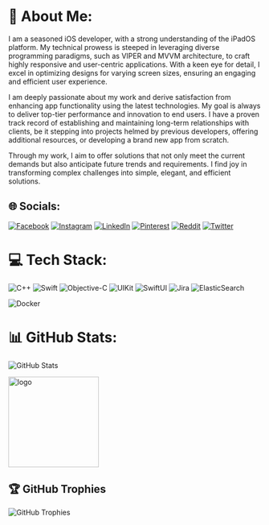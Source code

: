 # 💫 About Me:
I am a seasoned iOS developer, with a strong understanding of the iPadOS platform. My technical prowess is steeped in leveraging diverse programming paradigms, such as VIPER and MVVM architecture, to craft highly responsive and user-centric applications. With a keen eye for detail, I excel in optimizing designs for varying screen sizes, ensuring an engaging and efficient user experience.

I am deeply passionate about my work and derive satisfaction from enhancing app functionality using the latest technologies. My goal is always to deliver top-tier performance and innovation to end users. I have a proven track record of establishing and maintaining long-term relationships with clients, be it stepping into projects helmed by previous developers, offering additional resources, or developing a brand new app from scratch.

Through my work, I aim to offer solutions that not only meet the current demands but also anticipate future trends and requirements. I find joy in transforming complex challenges into simple, elegant, and efficient solutions. 

## 🌐 Socials:
[![Facebook](https://img.shields.io/badge/Facebook-%231877F2.svg?logo=Facebook&logoColor=white)](https://www.facebook.com/profile.php?id=100008001041013) [![Instagram](https://img.shields.io/badge/Instagram-%23E4405F.svg?logo=Instagram&logoColor=white)](https://instagram.com/etonealbert) [![LinkedIn](https://img.shields.io/badge/LinkedIn-%230077B5.svg?logo=linkedin&logoColor=white)](https://linkedin.com/in/albert-lukmanov/) [![Pinterest](https://img.shields.io/badge/Pinterest-%23E60023.svg?logo=Pinterest&logoColor=white)](https://pinterest.com/albertlukmanov99) [![Reddit](https://img.shields.io/badge/Reddit-%23FF4500.svg?logo=Reddit&logoColor=white)](https://reddit.com/user/etonealbert) [![Twitter](https://img.shields.io/badge/Twitter-%231DA1F2.svg?logo=Twitter&logoColor=white)](https://twitter.com/etonealbert) 

# 💻 Tech Stack:
![C++](https://img.shields.io/badge/c++-%2300599C.svg?style=for-the-badge&logo=c%2B%2B&logoColor=white) ![Swift](https://img.shields.io/badge/swift-F54A2A?style=for-the-badge&logo=swift&logoColor=white) ![Objective-C](https://img.shields.io/badge/Objective--C-%236231D6.svg?style=for-the-badge&logo=objective-c&logoColor=white) ![UIKit](https://img.shields.io/badge/UIKit-%23000000.svg?style=for-the-badge&logo=UIKit&logoColor=white) ![SwiftUI](https://img.shields.io/badge/SwiftUI-%23000000.svg?style=for-the-badge&logo=SwiftUI&logoColor=white)   ![Jira](https://img.shields.io/badge/jira-%230A0FFF.svg?style=for-the-badge&logo=jira&logoColor=white) ![ElasticSearch](https://img.shields.io/badge/-ElasticSearch-005571?style=for-the-badge&logo=elasticsearch)

 ![Docker](https://img.shields.io/badge/docker-%230db7ed.svg?style=for-the-badge&logo=docker&logoColor=white)

# 📊 GitHub Stats:
![GitHub Stats](https://github-readme-stats.vercel.app/api?username=etonealbert&theme=gruvbox&hide_border=false&include_all_commits=false&count_private=true&layout=compact)
  
<img src="https://github-readme-stats.vercel.app/api/top-langs/?username=duckduckgo&layout=compact&bg_color=DEG,e96443,904e95" alt="logo" height="180" style="max-width:100%"/> </p>


## 🏆 GitHub Trophies
![GitHub Trophies](https://github-profile-trophy.vercel.app/?username=etonealbert&theme=gruvbox&no-frame=false&no-bg=true&margin-w=4)

<!--
**etonealbert/etonealbert** is a ✨ _special_ ✨ repository because its `README.md` (this file) appears on your GitHub profile.

Here are some ideas to get you started:

- 🔭 I’m currently working on ...
- 🌱 I’m currently learning ...
- 👯 I’m looking to collaborate on ...
- 🤔 I’m looking for help with ...
- 💬 Ask me about ...
- 📫 How to reach me: ...
- 😄 Pronouns: ...
- ⚡ Fun fact: ...
-->
